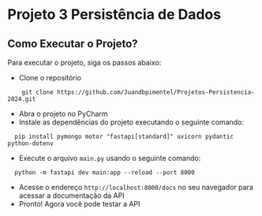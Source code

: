 # Projeto 3 Persistência de Dados

## Como Executar o Projeto?

Para executar o projeto, siga os passos abaixo:
- Clone o repositório
```shell
    git clone https://github.com/Juandbpimentel/Projetos-Persistencia-2024.git
```
- Abra o projeto no PyCharm
- Instale as dependências do projeto executando o seguinte comando:
```shell
  pip install pymongo motor "fastapi[standard]" uvicorn pydantic python-dotenv 
```
- Execute o arquivo `main.py` usando o seguinte comando: 
```shell
  python -m fastapi dev main:app --reload --port 8000
```
- Acesse o endereço `http://localhost:8000/docs` no seu navegador para acessar a documentação da API
- Pronto! Agora você pode testar a API